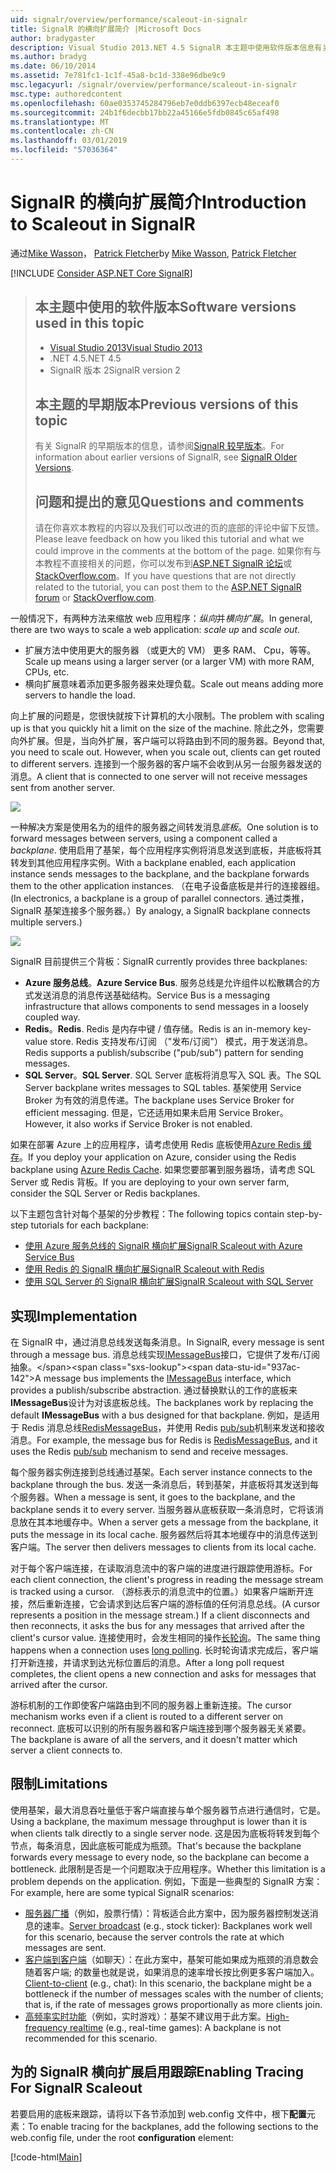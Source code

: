 ```yaml
---
uid: signalr/overview/performance/scaleout-in-signalr
title: SignalR 的横向扩展简介 |Microsoft Docs
author: bradygaster
description: Visual Studio 2013.NET 4.5 SignalR 本主题中使用软件版本信息有关早期版本的版本 2 的本主题的早期版本...
ms.author: bradyg
ms.date: 06/10/2014
ms.assetid: 7e781fc1-1c1f-45a8-bc1d-338e96dbe9c9
msc.legacyurl: /signalr/overview/performance/scaleout-in-signalr
msc.type: authoredcontent
ms.openlocfilehash: 60ae0353745284796eb7e0ddb6397ecb48eceaf0
ms.sourcegitcommit: 24b1f6decbb17bb22a45166e5fdb0845c65af498
ms.translationtype: MT
ms.contentlocale: zh-CN
ms.lasthandoff: 03/01/2019
ms.locfileid: "57036364"
---
```

<a name="introduction-to-scaleout-in-signalr"></a><span data-ttu-id="937ac-103">SignalR 的横向扩展简介</span><span class="sxs-lookup"><span data-stu-id="937ac-103">Introduction to Scaleout in SignalR</span></span>
====================
<span data-ttu-id="937ac-104">通过[Mike Wasson](https://github.com/MikeWasson)， [Patrick Fletcher](https://github.com/pfletcher)</span><span class="sxs-lookup"><span data-stu-id="937ac-104">by [Mike Wasson](https://github.com/MikeWasson), [Patrick Fletcher](https://github.com/pfletcher)</span></span>

[!INCLUDE [Consider ASP.NET Core SignalR](~/includes/signalr/signalr-version-disambiguation.md)]

> ## <a name="software-versions-used-in-this-topic"></a><span data-ttu-id="937ac-105">本主题中使用的软件版本</span><span class="sxs-lookup"><span data-stu-id="937ac-105">Software versions used in this topic</span></span>
>
>
> - [<span data-ttu-id="937ac-106">Visual Studio 2013</span><span class="sxs-lookup"><span data-stu-id="937ac-106">Visual Studio 2013</span></span>](https://my.visualstudio.com/Downloads?q=visual%20studio%202013)
> - <span data-ttu-id="937ac-107">.NET 4.5</span><span class="sxs-lookup"><span data-stu-id="937ac-107">.NET 4.5</span></span>
> - <span data-ttu-id="937ac-108">SignalR 版本 2</span><span class="sxs-lookup"><span data-stu-id="937ac-108">SignalR version 2</span></span>
>
>
>
> ## <a name="previous-versions-of-this-topic"></a><span data-ttu-id="937ac-109">本主题的早期版本</span><span class="sxs-lookup"><span data-stu-id="937ac-109">Previous versions of this topic</span></span>
>
> <span data-ttu-id="937ac-110">有关 SignalR 的早期版本的信息，请参阅[SignalR 较早版本](../older-versions/index.md)。</span><span class="sxs-lookup"><span data-stu-id="937ac-110">For information about earlier versions of SignalR, see [SignalR Older Versions](../older-versions/index.md).</span></span>
>
> ## <a name="questions-and-comments"></a><span data-ttu-id="937ac-111">问题和提出的意见</span><span class="sxs-lookup"><span data-stu-id="937ac-111">Questions and comments</span></span>
>
> <span data-ttu-id="937ac-112">请在你喜欢本教程的内容以及我们可以改进的页的底部的评论中留下反馈。</span><span class="sxs-lookup"><span data-stu-id="937ac-112">Please leave feedback on how you liked this tutorial and what we could improve in the comments at the bottom of the page.</span></span> <span data-ttu-id="937ac-113">如果你有与本教程不直接相关的问题，你可以发布到[ASP.NET SignalR 论坛](https://forums.asp.net/1254.aspx/1?ASP+NET+SignalR)或[StackOverflow.com](http://stackoverflow.com/)。</span><span class="sxs-lookup"><span data-stu-id="937ac-113">If you have questions that are not directly related to the tutorial, you can post them to the [ASP.NET SignalR forum](https://forums.asp.net/1254.aspx/1?ASP+NET+SignalR) or [StackOverflow.com](http://stackoverflow.com/).</span></span>


<span data-ttu-id="937ac-114">一般情况下，有两种方法来缩放 web 应用程序：*纵向*并*横向扩展*。</span><span class="sxs-lookup"><span data-stu-id="937ac-114">In general, there are two ways to scale a web application: *scale up* and *scale out*.</span></span>

- <span data-ttu-id="937ac-115">扩展方法中使用更大的服务器 （或更大的 VM） 更多 RAM、 Cpu，等等。</span><span class="sxs-lookup"><span data-stu-id="937ac-115">Scale up means using a larger server (or a larger VM) with more RAM, CPUs, etc.</span></span>
- <span data-ttu-id="937ac-116">横向扩展意味着添加更多服务器来处理负载。</span><span class="sxs-lookup"><span data-stu-id="937ac-116">Scale out means adding more servers to handle the load.</span></span>

<span data-ttu-id="937ac-117">向上扩展的问题是，您很快就按下计算机的大小限制。</span><span class="sxs-lookup"><span data-stu-id="937ac-117">The problem with scaling up is that you quickly hit a limit on the size of the machine.</span></span> <span data-ttu-id="937ac-118">除此之外，您需要向外扩展。但是，当向外扩展，客户端可以将路由到不同的服务器。</span><span class="sxs-lookup"><span data-stu-id="937ac-118">Beyond that, you need to scale out. However, when you scale out, clients can get routed to different servers.</span></span> <span data-ttu-id="937ac-119">连接到一个服务器的客户端不会收到从另一台服务器发送的消息。</span><span class="sxs-lookup"><span data-stu-id="937ac-119">A client that is connected to one server will not receive messages sent from another server.</span></span>

![](scaleout-in-signalr/_static/image1.png)

<span data-ttu-id="937ac-120">一种解决方案是使用名为的组件的服务器之间转发消息*底板*。</span><span class="sxs-lookup"><span data-stu-id="937ac-120">One solution is to forward messages between servers, using a component called a *backplane*.</span></span> <span data-ttu-id="937ac-121">使用启用了基架，每个应用程序实例将消息发送到底板，并底板将其转发到其他应用程序实例。</span><span class="sxs-lookup"><span data-stu-id="937ac-121">With a backplane enabled, each application instance sends messages to the backplane, and the backplane forwards them to the other application instances.</span></span> <span data-ttu-id="937ac-122">（在电子设备底板是并行的连接器组。</span><span class="sxs-lookup"><span data-stu-id="937ac-122">(In electronics, a backplane is a group of parallel connectors.</span></span> <span data-ttu-id="937ac-123">通过类推，SignalR 基架连接多个服务器。）</span><span class="sxs-lookup"><span data-stu-id="937ac-123">By analogy, a SignalR backplane connects multiple servers.)</span></span>

![](scaleout-in-signalr/_static/image2.png)

<span data-ttu-id="937ac-124">SignalR 目前提供三个背板：</span><span class="sxs-lookup"><span data-stu-id="937ac-124">SignalR currently provides three backplanes:</span></span>

- <span data-ttu-id="937ac-125">**Azure 服务总线**。</span><span class="sxs-lookup"><span data-stu-id="937ac-125">**Azure Service Bus**.</span></span> <span data-ttu-id="937ac-126">服务总线是允许组件以松散耦合的方式发送消息的消息传送基础结构。</span><span class="sxs-lookup"><span data-stu-id="937ac-126">Service Bus is a messaging infrastructure that allows components to send messages in a loosely coupled way.</span></span>
- <span data-ttu-id="937ac-127">**Redis**。</span><span class="sxs-lookup"><span data-stu-id="937ac-127">**Redis**.</span></span> <span data-ttu-id="937ac-128">Redis 是内存中键 / 值存储。</span><span class="sxs-lookup"><span data-stu-id="937ac-128">Redis is an in-memory key-value store.</span></span> <span data-ttu-id="937ac-129">Redis 支持发布/订阅 （"发布/订阅"） 模式，用于发送消息。</span><span class="sxs-lookup"><span data-stu-id="937ac-129">Redis supports a publish/subscribe ("pub/sub") pattern for sending messages.</span></span>
- <span data-ttu-id="937ac-130">**SQL Server**。</span><span class="sxs-lookup"><span data-stu-id="937ac-130">**SQL Server**.</span></span> <span data-ttu-id="937ac-131">SQL Server 底板将消息写入 SQL 表。</span><span class="sxs-lookup"><span data-stu-id="937ac-131">The SQL Server backplane writes messages to SQL tables.</span></span> <span data-ttu-id="937ac-132">基架使用 Service Broker 为有效的消息传递。</span><span class="sxs-lookup"><span data-stu-id="937ac-132">The backplane uses Service Broker for efficient messaging.</span></span> <span data-ttu-id="937ac-133">但是，它还适用如果未启用 Service Broker。</span><span class="sxs-lookup"><span data-stu-id="937ac-133">However, it also works if Service Broker is not enabled.</span></span>

<span data-ttu-id="937ac-134">如果在部署 Azure 上的应用程序，请考虑使用 Redis 底板使用[Azure Redis 缓存](https://azure.microsoft.com/services/cache/)。</span><span class="sxs-lookup"><span data-stu-id="937ac-134">If you deploy your application on Azure, consider using the Redis backplane using [Azure Redis Cache](https://azure.microsoft.com/services/cache/).</span></span> <span data-ttu-id="937ac-135">如果您要部署到服务器场，请考虑 SQL Server 或 Redis 背板。</span><span class="sxs-lookup"><span data-stu-id="937ac-135">If you are deploying to your own server farm, consider the SQL Server or Redis backplanes.</span></span>

<span data-ttu-id="937ac-136">以下主题包含针对每个基架的分步教程：</span><span class="sxs-lookup"><span data-stu-id="937ac-136">The following topics contain step-by-step tutorials for each backplane:</span></span>

- [<span data-ttu-id="937ac-137">使用 Azure 服务总线的 SignalR 横向扩展</span><span class="sxs-lookup"><span data-stu-id="937ac-137">SignalR Scaleout with Azure Service Bus</span></span>](scaleout-with-windows-azure-service-bus.md)
- [<span data-ttu-id="937ac-138">使用 Redis 的 SignalR 横向扩展</span><span class="sxs-lookup"><span data-stu-id="937ac-138">SignalR Scaleout with Redis</span></span>](scaleout-with-redis.md)
- [<span data-ttu-id="937ac-139">使用 SQL Server 的 SignalR 横向扩展</span><span class="sxs-lookup"><span data-stu-id="937ac-139">SignalR Scaleout with SQL Server</span></span>](scaleout-with-sql-server.md)

## <a name="implementation"></a><span data-ttu-id="937ac-140">实现</span><span class="sxs-lookup"><span data-stu-id="937ac-140">Implementation</span></span>

<span data-ttu-id="937ac-141">在 SignalR 中，通过消息总线发送每条消息。</span><span class="sxs-lookup"><span data-stu-id="937ac-141">In SignalR, every message is sent through a message bus.</span></span> <span data-ttu-id="937ac-142">消息总线实现[IMessageBus](https://msdn.microsoft.com/library/microsoft.aspnet.signalr.messaging.imessagebus(v=vs.100).aspx)接口，它提供了发布/订阅抽象。</span><span class="sxs-lookup"><span data-stu-id="937ac-142">A message bus implements the [IMessageBus](https://msdn.microsoft.com/library/microsoft.aspnet.signalr.messaging.imessagebus(v=vs.100).aspx) interface, which provides a publish/subscribe abstraction.</span></span> <span data-ttu-id="937ac-143">通过替换默认的工作的底板来**IMessageBus**设计为对该底板总线。</span><span class="sxs-lookup"><span data-stu-id="937ac-143">The backplanes work by replacing the default **IMessageBus** with a bus designed for that backplane.</span></span> <span data-ttu-id="937ac-144">例如，是适用于 Redis 消息总线[RedisMessageBus](https://msdn.microsoft.com/library/microsoft.aspnet.signalr.redis.redismessagebus(v=vs.100).aspx)，并使用 Redis [pub/sub](http://redis.io/topics/pubsub)机制来发送和接收消息。</span><span class="sxs-lookup"><span data-stu-id="937ac-144">For example, the message bus for Redis is [RedisMessageBus](https://msdn.microsoft.com/library/microsoft.aspnet.signalr.redis.redismessagebus(v=vs.100).aspx), and it uses the Redis [pub/sub](http://redis.io/topics/pubsub) mechanism to send and receive messages.</span></span>

<span data-ttu-id="937ac-145">每个服务器实例连接到总线通过基架。</span><span class="sxs-lookup"><span data-stu-id="937ac-145">Each server instance connects to the backplane through the bus.</span></span> <span data-ttu-id="937ac-146">发送一条消息后，转到基架，并底板将其发送到每个服务器。</span><span class="sxs-lookup"><span data-stu-id="937ac-146">When a message is sent, it goes to the backplane, and the backplane sends it to every server.</span></span> <span data-ttu-id="937ac-147">当服务器从底板获取一条消息时，它将该消息放在其本地缓存中。</span><span class="sxs-lookup"><span data-stu-id="937ac-147">When a server gets a message from the backplane, it puts the message in its local cache.</span></span> <span data-ttu-id="937ac-148">服务器然后将其本地缓存中的消息传送到客户端。</span><span class="sxs-lookup"><span data-stu-id="937ac-148">The server then delivers messages to clients from its local cache.</span></span>

<span data-ttu-id="937ac-149">对于每个客户端连接，在读取消息流中的客户端的进度进行跟踪使用游标。</span><span class="sxs-lookup"><span data-stu-id="937ac-149">For each client connection, the client's progress in reading the message stream is tracked using a cursor.</span></span> <span data-ttu-id="937ac-150">（游标表示的消息流中的位置。）如果客户端断开连接，然后重新连接，它会请求到达后客户端的游标值的任何消息总线。</span><span class="sxs-lookup"><span data-stu-id="937ac-150">(A cursor represents a position in the message stream.) If a client disconnects and then reconnects, it asks the bus for any messages that arrived after the client's cursor value.</span></span> <span data-ttu-id="937ac-151">连接使用时，会发生相同的操作[长轮询](../getting-started/introduction-to-signalr.md#transports)。</span><span class="sxs-lookup"><span data-stu-id="937ac-151">The same thing happens when a connection uses [long polling](../getting-started/introduction-to-signalr.md#transports).</span></span> <span data-ttu-id="937ac-152">长时轮询请求完成后，客户端打开新连接，并请求到达光标位置后的消息。</span><span class="sxs-lookup"><span data-stu-id="937ac-152">After a long poll request completes, the client opens a new connection and asks for messages that arrived after the cursor.</span></span>

<span data-ttu-id="937ac-153">游标机制的工作即使客户端路由到不同的服务器上重新连接。</span><span class="sxs-lookup"><span data-stu-id="937ac-153">The cursor mechanism works even if a client is routed to a different server on reconnect.</span></span> <span data-ttu-id="937ac-154">底板可以识别的所有服务器和客户端连接到哪个服务器无关紧要。</span><span class="sxs-lookup"><span data-stu-id="937ac-154">The backplane is aware of all the servers, and it doesn't matter which server a client connects to.</span></span>

## <a name="limitations"></a><span data-ttu-id="937ac-155">限制</span><span class="sxs-lookup"><span data-stu-id="937ac-155">Limitations</span></span>

<span data-ttu-id="937ac-156">使用基架，最大消息吞吐量低于客户端直接与单个服务器节点进行通信时，它是。</span><span class="sxs-lookup"><span data-stu-id="937ac-156">Using a backplane, the maximum message throughput is lower than it is when clients talk directly to a single server node.</span></span> <span data-ttu-id="937ac-157">这是因为底板将转发到每个节点，每条消息，因此底板可能成为瓶颈。</span><span class="sxs-lookup"><span data-stu-id="937ac-157">That's because the backplane forwards every message to every node, so the backplane can become a bottleneck.</span></span> <span data-ttu-id="937ac-158">此限制是否是一个问题取决于应用程序。</span><span class="sxs-lookup"><span data-stu-id="937ac-158">Whether this limitation is a problem depends on the application.</span></span> <span data-ttu-id="937ac-159">例如，下面是一些典型的 SignalR 方案：</span><span class="sxs-lookup"><span data-stu-id="937ac-159">For example, here are some typical SignalR scenarios:</span></span>

- <span data-ttu-id="937ac-160">[服务器广播](../getting-started/tutorial-server-broadcast-with-signalr.md)（例如，股票行情）：背板适合此方案中，因为服务器控制发送消息的速率。</span><span class="sxs-lookup"><span data-stu-id="937ac-160">[Server broadcast](../getting-started/tutorial-server-broadcast-with-signalr.md) (e.g., stock ticker): Backplanes work well for this scenario, because the server controls the rate at which messages are sent.</span></span>
- <span data-ttu-id="937ac-161">[客户端到客户端](../getting-started/tutorial-getting-started-with-signalr.md)（如聊天）：在此方案中，基架可能如果成为瓶颈的消息数会随着客户端; 的数量也就是说，如果消息的速率增长按比例更多客户端加入。</span><span class="sxs-lookup"><span data-stu-id="937ac-161">[Client-to-client](../getting-started/tutorial-getting-started-with-signalr.md) (e.g., chat): In this scenario, the backplane might be a bottleneck if the number of messages scales with the number of clients; that is, if the rate of messages grows proportionally as more clients join.</span></span>
- <span data-ttu-id="937ac-162">[高频率实时功能](../getting-started/tutorial-high-frequency-realtime-with-signalr.md)（例如，实时游戏）：基架不建议用于此方案。</span><span class="sxs-lookup"><span data-stu-id="937ac-162">[High-frequency realtime](../getting-started/tutorial-high-frequency-realtime-with-signalr.md) (e.g., real-time games): A backplane is not recommended for this scenario.</span></span>

## <a name="enabling-tracing-for-signalr-scaleout"></a><span data-ttu-id="937ac-163">为的 SignalR 横向扩展启用跟踪</span><span class="sxs-lookup"><span data-stu-id="937ac-163">Enabling Tracing For SignalR Scaleout</span></span>

<span data-ttu-id="937ac-164">若要启用的底板来跟踪，请将以下各节添加到 web.config 文件中，根下**配置**元素：</span><span class="sxs-lookup"><span data-stu-id="937ac-164">To enable tracing for the backplanes, add the following sections to the web.config file, under the root **configuration** element:</span></span>

[!code-html[Main](scaleout-in-signalr/samples/sample1.html)]
